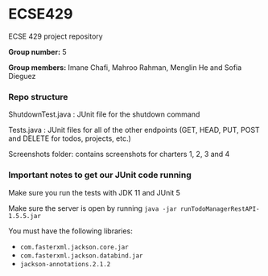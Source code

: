 # ECSE429
ECSE 429 project repository

**Group number:** 5

**Group members:** Imane Chafi, Mahroo Rahman, Menglin He and Sofia Dieguez

### Repo structure

ShutdownTest.java : JUnit file for the shutdown command

Tests.java : JUnit files for all of the other endpoints (GET, HEAD, PUT, POST and DELETE for todos, projects, etc.)

Screenshots folder: contains screenshots for charters 1, 2, 3 and 4

### Important notes to get our JUnit code running

Make sure you run the tests with JDK 11 and JUnit 5

Make sure the server is open by running  `java -jar runTodoManagerRestAPI-1.5.5.jar`

You must have the following libraries:
- `com.fasterxml.jackson.core.jar`
- `com.fasterxml.jackson.databind.jar`
- `jackson-annotations.2.1.2`

